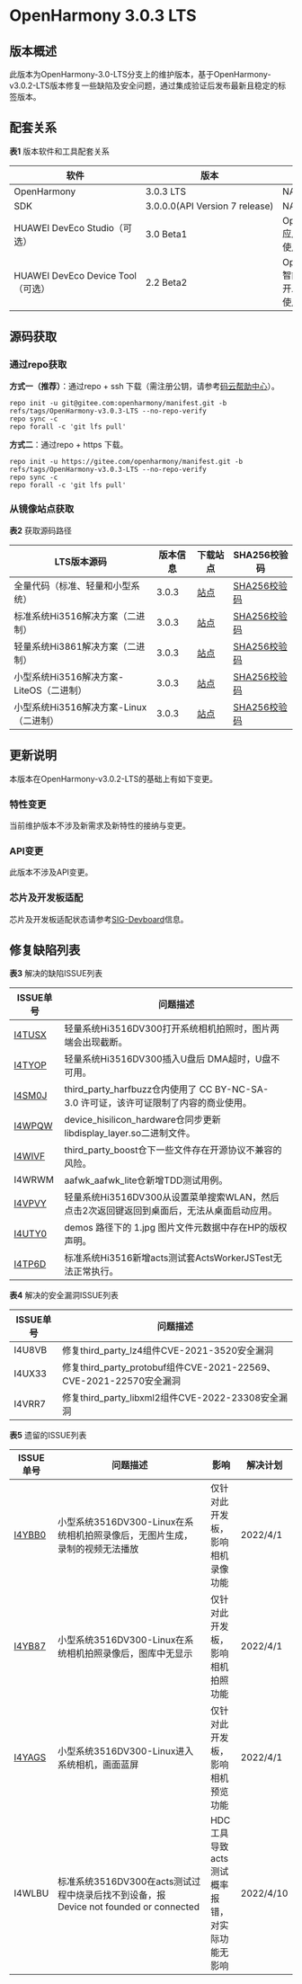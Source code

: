 # OpenHarmony 3.0.3 LTS


## 版本概述

此版本为OpenHarmony-3.0-LTS分支上的维护版本，基于OpenHarmony-v3.0.2-LTS版本修复一些缺陷及安全问题，通过集成验证后发布最新且稳定的标签版本。


## 配套关系

  **表1** 版本软件和工具配套关系

| 软件 | 版本 | 备注 | 
| -------- | -------- | -------- |
| OpenHarmony | 3.0.3&nbsp;LTS | NA | 
| SDK | 3.0.0.0(API&nbsp;Version&nbsp;7&nbsp;release) | NA | 
| HUAWEI&nbsp;DevEco&nbsp;Studio（可选） | 3.0&nbsp;Beta1 | OpenHarmony应用开发推荐使用。 | 
| HUAWEI&nbsp;DevEco&nbsp;Device&nbsp;Tool（可选） | 2.2&nbsp;Beta2 | OpenHarmony智能设备集成开发环境推荐使用。 | 


## 源码获取


### 通过repo获取

**方式一（推荐）**：通过repo + ssh 下载（需注册公钥，请参考[码云帮助中心](https://gitee.com/help/articles/4191)）。

  
```
repo init -u git@gitee.com:openharmony/manifest.git -b refs/tags/OpenHarmony-v3.0.3-LTS --no-repo-verify
repo sync -c
repo forall -c 'git lfs pull'
```

**方式二**：通过repo + https 下载。

  
```
repo init -u https://gitee.com/openharmony/manifest.git -b refs/tags/OpenHarmony-v3.0.3-LTS --no-repo-verify
repo sync -c
repo forall -c 'git lfs pull'
```


### 从镜像站点获取

  **表2** 获取源码路径

| **LTS版本源码** | **版本信息** | **下载站点** | **SHA256校验码** | 
| -------- | -------- | -------- | -------- |
| 全量代码（标准、轻量和小型系统） | 3.0.3 | [站点](https://repo.huaweicloud.com/harmonyos/os/3.0.3/code-v3.0.3-LTS.tar.gz) | [SHA256校验码](https://repo.huaweicloud.com/harmonyos/os/3.0.3/code-v3.0.3-LTS.tar.gz.sha256) | 
| 标准系统Hi3516解决方案（二进制） | 3.0.3 | [站点](https://repo.huaweicloud.com/harmonyos/os/3.0.3/standard.tar.gz) | [SHA256校验码](https://repo.huaweicloud.com/harmonyos/os/3.0.3/standard.tar.gz.sha256) | 
| 轻量系统Hi3861解决方案（二进制） | 3.0.3 | [站点](https://repo.huaweicloud.com/harmonyos/os/3.0.3/hispark_pegasus.tar.gz) | [SHA256校验码](https://repo.huaweicloud.com/harmonyos/os/3.0.3/hispark_pegasus.tar.gz.sha256) | 
| 小型系统Hi3516解决方案-LiteOS（二进制） | 3.0.3 | [站点](https://repo.huaweicloud.com/harmonyos/os/3.0.3/hispark_taurus.tar.gz) | [SHA256校验码](https://repo.huaweicloud.com/harmonyos/os/3.0.3/hispark_taurus.tar.gz.sha256) | 
| 小型系统Hi3516解决方案-Linux（二进制） | 3.0.3 | [站点](https://repo.huaweicloud.com/harmonyos/os/3.0.3/hispark_taurus_linux.tar.gz) | [SHA256校验码](https://repo.huaweicloud.com/harmonyos/os/3.0.3/hispark_taurus_linux.tar.gz.sha256) | 


## 更新说明

本版本在OpenHarmony-v3.0.2-LTS的基础上有如下变更。


### 特性变更

当前维护版本不涉及新需求及新特性的接纳与变更。


### API变更

此版本不涉及API变更。


### 芯片及开发板适配

芯片及开发板适配状态请参考[SIG-Devboard](https://gitee.com/openharmony/community/blob/master/sig/sig-devboard/sig_devboard_cn.md)信息。


## 修复缺陷列表

  **表3** 解决的缺陷ISSUE列表

| ISSUE单号 | 问题描述 | 
| -------- | -------- |
| [I4TUSX](https://gitee.com/openharmony/multimedia_camera_lite/issues/I4TUSX) | 轻量系统Hi3516DV300打开系统相机拍照时，图片两端会出现截断。 | 
| [I4TYOP](https://gitee.com/openharmony/drivers_peripheral/issues/I4TYOP) | 轻量系统Hi3516DV300插入U盘后&nbsp;DMA超时，U盘不可用。 | 
| [I4SM0J](https://gitee.com/openharmony/third_party_harfbuzz/issues/I4SM0J) | third_party_harfbuzz仓内使用了&nbsp;CC&nbsp;BY-NC-SA-3.0&nbsp;许可证，该许可证限制了内容的商业使用。 | 
| [I4WPQW](https://gitee.com/openharmony/device_hisilicon_hardware/issues/I4WPQW) | device_hisilicon_hardware仓同步更新libdisplay_layer.so二进制文件。 | 
| [I4WIVF](https://gitee.com/openharmony/third_party_boost/issues/I4WIVF) | third_party_boost仓下一些文件存在开源协议不兼容的风险。 | 
| I4WRWM | aafwk_aafwk_lite仓新增TDD测试用例。 | 
| [I4VPVY](https://gitee.com/openharmony/applications_sample_camera/issues/I4VPVY) | 轻量系统Hi3516DV300从设置菜单搜索WLAN，然后点击2次返回键返回到桌面后，无法从桌面启动应用。 | 
| [I4UTY0](https://gitee.com/openharmony/applications_photos/issues/I4UTY0) | demos&nbsp;路径下的&nbsp;1.jpg&nbsp;图片文件元数据中存在HP的版权声明。 | 
| [I4TP6D](https://gitee.com/openharmony/xts_acts/issues/I4TP6D) | 标准系统Hi3516新增acts测试套ActsWorkerJSTest无法正常执行。 | 

  **表4** 解决的安全漏洞ISSUE列表

| ISSUE单号 | 问题描述 | 
| -------- | -------- |
| I4U8VB | 修复third_party_lz4组件CVE-2021-3520安全漏洞 | 
| I4UX33 | 修复third_party_protobuf组件CVE-2021-22569、CVE-2021-22570安全漏洞 | 
| I4VRR7 | 修复third_party_libxml2组件CVE-2022-23308安全漏洞 | 


  **表5** 遗留的ISSUE列表

| ISSUE单号 | 问题描述 | 影响 | 解决计划 | 
| -------- | -------- | -------- | -------- |
| [I4YBB0](https://gitee.com/openharmony/multimedia_camera_lite/issues/I4YBB0) | 小型系统3516DV300-Linux在系统相机拍照录像后，无图片生成，录制的视频无法播放 | 仅针对此开发板，影响相机录像功能 | 2022/4/1 | 
| [I4YB87](https://gitee.com/openharmony/multimedia_camera_lite/issues/I4YB87) | 小型系统3516DV300-Linux在系统相机拍照录像后，图库中无显示 | 仅针对此开发板，影响相机拍照功能 | 2022/4/1 | 
| [I4YAGS](https://gitee.com/openharmony/multimedia_camera_lite/issues/I4YAGS?from=project-issue) | 小型系统3516DV300-Linux进入系统相机，画面蓝屏 | 仅针对此开发板，影响相机预览功能 | 2022/4/1 | 
| I4WLBU | 标准系统3516DV300在acts测试过程中烧录后找不到设备，报Device&nbsp;not&nbsp;founded&nbsp;or&nbsp;connected | HDC工具导致acts测试概率报错，对实际功能无影响 | 2022/4/10 | 

